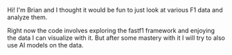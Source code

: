 Hi! I'm Brian and I thought it would be fun to just look at various F1 data and analyze them.

Right now the code involves exploring the fastf1 framework and enjoying the data I can visualize with it. But after some mastery with it I will try to also use AI models on the data.